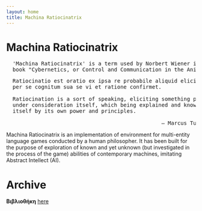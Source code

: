 ```yaml
---
layout: home
title: Machina Ratiocinatrix
---
```

# Machina Ratiocinatrix
<pre>
  'Machina Ratiocinatrix' is a term used by Norbert Wiener in the introduction to his 
  book "Cybernetics, or Control and Communication in the Animal and the Machine".
</pre>

<pre>
  Ratiocinatio est oratio ex ipsa re probabile aliquid eliciens, quod expositum et 
  per se cognitum sua se vi et ratione confirmet.

  Ratiocination is a sort of speaking, eliciting something probable from the fact 
  under consideration itself, which being explained and known of itself, confirms 
  itself by its own power and principles. 

                                                 — Marcus Tullius Cicero
</pre>



Machina Ratiocinatrix is an implementation of environment for multi-entity language games conducted by a human philosopher. It has been built for the purpose of exploration of known and yet unknown (but investigated in the process of the game) abilities of contemporary machines, imitating Abstract Intellect (AI).<br>

# Archive
**Βιβλιοθήκη** [here](https://github.com/bibliotheke)
